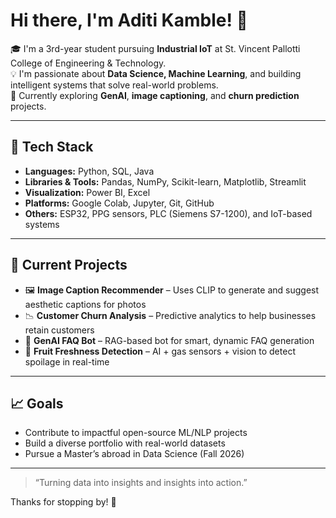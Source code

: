 # Hi there, I'm Aditi Kamble! 👋

🎓 I'm a 3rd-year student pursuing **Industrial IoT** at St. Vincent Pallotti College of Engineering & Technology.  
💡 I'm passionate about **Data Science, Machine Learning**, and building intelligent systems that solve real-world problems.  
🌱 Currently exploring **GenAI**, **image captioning**, and **churn prediction** projects.

---

## 🔧 Tech Stack

- **Languages:** Python, SQL, Java  
- **Libraries & Tools:** Pandas, NumPy, Scikit-learn, Matplotlib, Streamlit  
- **Visualization:** Power BI, Excel  
- **Platforms:** Google Colab, Jupyter, Git, GitHub  
- **Others:** ESP32, PPG sensors, PLC (Siemens S7-1200), and IoT-based systems

---

## 🧠 Current Projects

- 🖼️ **Image Caption Recommender** – Uses CLIP to generate and suggest aesthetic captions for photos  
- 📉 **Customer Churn Analysis** – Predictive analytics to help businesses retain customers  
- 🤖 **GenAI FAQ Bot** – RAG-based bot for smart, dynamic FAQ generation  
- 🍅 **Fruit Freshness Detection** – AI + gas sensors + vision to detect spoilage in real-time

---

## 📈 Goals

- Contribute to impactful open-source ML/NLP projects  
- Build a diverse portfolio with real-world datasets  
- Pursue a Master’s abroad in Data Science (Fall 2026)

---

> “Turning data into insights and insights into action.”

Thanks for stopping by! 🌟
